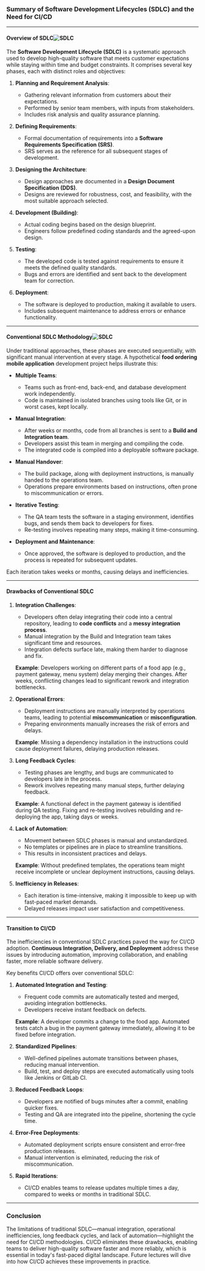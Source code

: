 ### Summary of Software Development Lifecycles (SDLC) and the Need for CI/CD

---

#### **Overview of SDLC**![SDLC](image/image-3.png)
The **Software Development Lifecycle (SDLC)** is a systematic approach used to develop high-quality software that meets customer expectations while staying within time and budget constraints. It comprises several key phases, each with distinct roles and objectives:

1. **Planning and Requirement Analysis**:
   - Gathering relevant information from customers about their expectations.
   - Performed by senior team members, with inputs from stakeholders.
   - Includes risk analysis and quality assurance planning.

2. **Defining Requirements**:
   - Formal documentation of requirements into a **Software Requirements Specification (SRS)**.
   - SRS serves as the reference for all subsequent stages of development.

3. **Designing the Architecture**:
   - Design approaches are documented in a **Design Document Specification (DDS)**.
   - Designs are reviewed for robustness, cost, and feasibility, with the most suitable approach selected.

4. **Development (Building)**:
   - Actual coding begins based on the design blueprint.
   - Engineers follow predefined coding standards and the agreed-upon design.

5. **Testing**:
   - The developed code is tested against requirements to ensure it meets the defined quality standards.
   - Bugs and errors are identified and sent back to the development team for correction.

6. **Deployment**:
   - The software is deployed to production, making it available to users.
   - Includes subsequent maintenance to address errors or enhance functionality.

---

#### **Conventional SDLC Methodology**![SDLC](image/image-4.png)
Under traditional approaches, these phases are executed sequentially, with significant manual intervention at every stage. A hypothetical **food ordering mobile application** development project helps illustrate this:

- **Multiple Teams**:
  - Teams such as front-end, back-end, and database development work independently.
  - Code is maintained in isolated branches using tools like Git, or in worst cases, kept locally.

- **Manual Integration**:
  - After weeks or months, code from all branches is sent to a **Build and Integration team**.
  - Developers assist this team in merging and compiling the code.
  - The integrated code is compiled into a deployable software package.

- **Manual Handover**:
  - The build package, along with deployment instructions, is manually handed to the operations team.
  - Operations prepare environments based on instructions, often prone to miscommunication or errors.

- **Iterative Testing**:
  - The QA team tests the software in a staging environment, identifies bugs, and sends them back to developers for fixes.
  - Re-testing involves repeating many steps, making it time-consuming.

- **Deployment and Maintenance**:
  - Once approved, the software is deployed to production, and the process is repeated for subsequent updates.

Each iteration takes weeks or months, causing delays and inefficiencies.

---

#### **Drawbacks of Conventional SDLC**
1. **Integration Challenges**:
   - Developers often delay integrating their code into a central repository, leading to **code conflicts** and a **messy integration process**.
   - Manual integration by the Build and Integration team takes significant time and resources.
   - Integration defects surface late, making them harder to diagnose and fix.

   **Example**: Developers working on different parts of a food app (e.g., payment gateway, menu system) delay merging their changes. After weeks, conflicting changes lead to significant rework and integration bottlenecks.

2. **Operational Errors**:
   - Deployment instructions are manually interpreted by operations teams, leading to potential **miscommunication** or **misconfiguration**.
   - Preparing environments manually increases the risk of errors and delays.

   **Example**: Missing a dependency installation in the instructions could cause deployment failures, delaying production releases.

3. **Long Feedback Cycles**:
   - Testing phases are lengthy, and bugs are communicated to developers late in the process.
   - Rework involves repeating many manual steps, further delaying feedback.

   **Example**: A functional defect in the payment gateway is identified during QA testing. Fixing and re-testing involves rebuilding and re-deploying the app, taking days or weeks.

4. **Lack of Automation**:
   - Movement between SDLC phases is manual and unstandardized.
   - No templates or pipelines are in place to streamline transitions.
   - This results in inconsistent practices and delays.

   **Example**: Without predefined templates, the operations team might receive incomplete or unclear deployment instructions, causing delays.

5. **Inefficiency in Releases**:
   - Each iteration is time-intensive, making it impossible to keep up with fast-paced market demands.
   - Delayed releases impact user satisfaction and competitiveness.

---

#### **Transition to CI/CD**
The inefficiencies in conventional SDLC practices paved the way for CI/CD adoption. **Continuous Integration, Delivery, and Deployment** address these issues by introducing automation, improving collaboration, and enabling faster, more reliable software delivery. 

Key benefits CI/CD offers over conventional SDLC:
1. **Automated Integration and Testing**:
   - Frequent code commits are automatically tested and merged, avoiding integration bottlenecks.
   - Developers receive instant feedback on defects.

   **Example**: A developer commits a change to the food app. Automated tests catch a bug in the payment gateway immediately, allowing it to be fixed before integration.

2. **Standardized Pipelines**:
   - Well-defined pipelines automate transitions between phases, reducing manual intervention.
   - Build, test, and deploy steps are executed automatically using tools like Jenkins or GitLab CI.

3. **Reduced Feedback Loops**:
   - Developers are notified of bugs minutes after a commit, enabling quicker fixes.
   - Testing and QA are integrated into the pipeline, shortening the cycle time.

4. **Error-Free Deployments**:
   - Automated deployment scripts ensure consistent and error-free production releases.
   - Manual intervention is eliminated, reducing the risk of miscommunication.

5. **Rapid Iterations**:
   - CI/CD enables teams to release updates multiple times a day, compared to weeks or months in traditional SDLC.

---

### **Conclusion**
The limitations of traditional SDLC—manual integration, operational inefficiencies, long feedback cycles, and lack of automation—highlight the need for CI/CD methodologies. CI/CD eliminates these drawbacks, enabling teams to deliver high-quality software faster and more reliably, which is essential in today's fast-paced digital landscape. Future lectures will dive into how CI/CD achieves these improvements in practice.